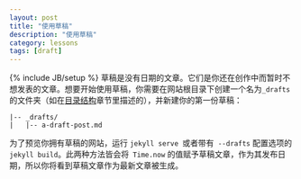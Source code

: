 ```yaml
---
layout: post
title: "使用草稿"
description: "使用草稿"
category: lessons
tags: [draft]
---
```

{% include JB/setup %}
草稿是没有日期的文章。它们是你还在创作中而暂时不想发表的文章。想要开始使用草稿，你需要在网站根目录下创建一个名为`_drafts` 的文件夹（如在[目录结构](http://mrqy.github.io/lessons/2014/11/30/jekyll-directory-structure/)章节里描述的），并新建你的第一份草稿：

    |-- _drafts/
    |   |-- a-draft-post.md
为了预览你拥有草稿的网站，运行 `jekyll serve `或者带有` --drafts` 配置选项的 `jekyll build`。此两种方法皆会将` Time.now` 的值赋予草稿文章，作为其发布日期，所以你将看到草稿文章作为最新文章被生成。